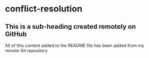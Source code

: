 # conflict-resolution

## This is a sub-heading created remotely on GitHub

All of this content added to the README file has been added from my remote Git repository

